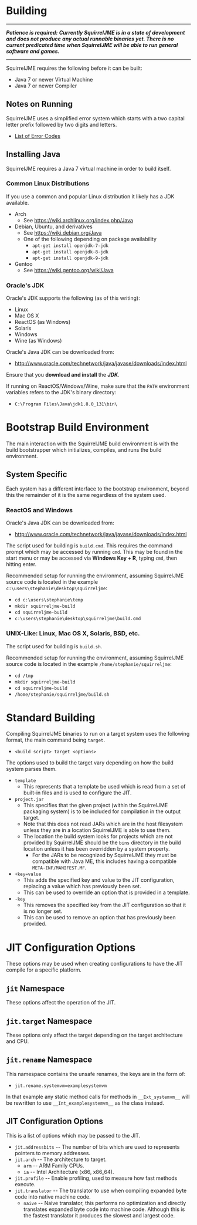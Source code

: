 # Building

------------------------------------------------------------------------------

***Patience is required:***
***Currently SquirrelJME is in a state of development and does not produce***
***any actual runnable binaries yet. There is no current predicated time***
***when SquirrelJME will be able to run general software and games.***

------------------------------------------------------------------------------

SquirrelJME requires the following before it can be built:

 * Java 7 or newer Virtual Machine
 * Java 7 or newer Compiler

## Notes on Running

SquirrelJME uses a simplified error system which starts with a two capital
letter prefix followed by two digits and letters.

 * [List of Error Codes](http://multiphasicapps.net/uv/errors.mkd)

## Installing Java

SquirrelJME requires a Java 7 virtual machine in order to build itself.

### Common Linux Distributions

If you use a common and popular Linux distribution it likely has a JDK
available.

 * Arch
   * See <https://wiki.archlinux.org/index.php/Java>
 * Debian, Ubuntu, and derivatives
   * See <https://wiki.debian.org/Java>
   * One of the following depending on package availability
     * `apt-get install openjdk-7-jdk`
     * `apt-get install openjdk-8-jdk`
     * `apt-get install openjdk-9-jdk`
 * Gentoo
   * See <https://wiki.gentoo.org/wiki/Java>

### Oracle's JDK

Oracle's JDK supports the following (as of this writing):

 * Linux
 * Mac OS X
 * ReactOS (as Windows)
 * Solaris
 * Windows
 * Wine (as Windows)

Oracle's Java JDK can be downloaded from:

 * <http://www.oracle.com/technetwork/java/javase/downloads/index.html>
 
Ensure that you **download and install** the ***JDK***.

If running on ReactOS/Windows/Wine, make sure that the `PATH` environment
variables refers to the JDK's binary directory:

 * `C:\Program Files\Java\jdk1.8.0_131\bin\`

# Bootstrap Build Environment

The main interaction with the SquirrelJME build environment is with the build
bootstrapper which initializes, compiles, and runs the build environment.

## System Specific

Each system has a different interface to the bootstrap environment, beyond this
the remainder of it is the same regardless of the system used.

### ReactOS and Windows

Oracle's Java JDK can be downloaded from:

 * <http://www.oracle.com/technetwork/java/javase/downloads/index.html>

The script used for building is `build.cmd`. This requires the command prompt
which may be accessed by running `cmd`. This may be found in the start menu
or may be accessed via **Windows Key + R**, typing `cmd`, then hitting enter.

Recommended setup for running the environment, assuming SquirrelJME source
code is located in the example `c:\users\stephanie\desktop\squirreljme`:

 * `cd c:\users\stephanie\temp`
 * `mkdir squirreljme-build`
 * `cd squirreljme-build`
 * `c:\users\stephanie\desktop\squirreljme\build.cmd`

### UNIX-Like: Linux, Mac OS X, Solaris, BSD, etc.

The script used for building is `build.sh`.

Recommended setup for running the environment, assuming SquirrelJME source
code is located in the example `/home/stephanie/squirreljme`:

 * `cd /tmp`
 * `mkdir squirreljme-build`
 * `cd squirreljme-build`
 * `/home/stephanie/squirreljme/build.sh`

# Standard Building

Compiling SquirrelJME binaries to run on a target system uses the following
format, the main command being `target`.

 * `<build script> target <options>`

The options used to build the target vary depending on how the build system
parses them.

 * `template`
   * This represents that a template be used which is read from a set of
     built-in files and is used to configure the JIT.
 * `project.jar`
   * This specifies that the given project (within the SquirrelJME packaging
     system) is to be included for compilation in the output target.
   * Note that this does not read JARs which are in the host filesystem unless
     they are in a location SquirrelJME is able to use them.
   * The location the build system looks for projects which are not provided
     by SquirrelJME should be the `bins` directory in the build location unless
     it has been overridden by a system property.
     * For the JARs to be recognized by SquirrelJME they must be compatible
       with Java ME, this includes having a compatible `META-INF/MANIFEST.MF`.
 * `+key=value`
   * This adds the specified key and value to the JIT configuration, replacing
     a value which has previously been set.
   * This can be used to override an option that is provided in a template.
 * `-key`
   * This removes the specified key from the JIT configuration so that it is
     no longer set.
   * This can be used to remove an option that has previously been provided.

# JIT Configuration Options

These options may be used when creating configurations to have the JIT compile
for a specific platform.

## `jit` Namespace

These options affect the operation of the JIT.

## `jit.target` Namespace

These options only affect the target depending on the target architecture and
CPU.

## `jit.rename` Namespace

This namespace contains the unsafe renames, the keys are in the form of:

 * `jit.rename.systemvm=examplesystemvm`

In that example any static method calls for methods in `__Ext_systemvm__` will
be rewritten to use `__Int_examplesystemvm__` as the class instead.

## JIT Configuration Options

This is a list of options which may be passed to the JIT.

 * `jit.addressbits` -- The number of bits which are used to represents
   pointers to memory addresses.
 * `jit.arch` -- The architecture to target.
   * `arm` -- ARM Family CPUs.
   * `ia` -- Intel Architecture (x86, x86_64).
 * `jit.profile` -- Enable profiling, used to measure how fast methods
   execute.
 * `jit.translator` -- The translator to use when compiling expanded byte code
   into native machine code.
   * `naive` -- Naive translator, this performs no optimization and directly
     translates expanded byte code into machine code. Although this is the
     fastest translator it produces the slowest and largest code.

